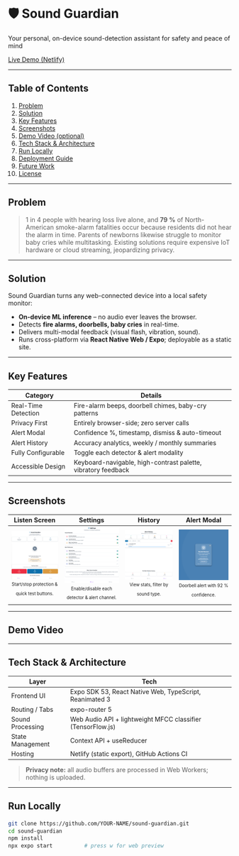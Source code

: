 # 🛡️ Sound Guardian  
Your personal, on-device sound-detection assistant for safety and peace of mind

[Live Demo (Netlify)](https://stately-flan-0c48e8.netlify.app/)

---

## Table of Contents
1. [Problem](#problem)  
2. [Solution](#solution)  
3. [Key Features](#key-features)  
4. [Screenshots](#screenshots)  
5. [Demo Video (optional)](#demo-video-optional)  
6. [Tech Stack & Architecture](#tech-stack--architecture)  
7. [Run Locally](#run-locally)  
8. [Deployment Guide](#deployment-guide)  
9. [Future Work](#future-work)  
10. [License](#license)

---

## Problem
> 1 in 4 people with hearing loss live alone, and **79 %** of North-American smoke-alarm fatalities occur because residents did not hear the alarm in time. Parents of newborns likewise struggle to monitor baby cries while multitasking. Existing solutions require expensive IoT hardware or cloud streaming, jeopardizing privacy.

---

## Solution
Sound Guardian turns any web-connected device into a local safety monitor:

* **On-device ML inference** – no audio ever leaves the browser.  
* Detects **fire alarms, doorbells, baby cries** in real-time.  
* Delivers multi-modal feedback (visual flash, vibration, sound).  
* Runs cross-platform via **React Native Web / Expo**; deployable as a static site.

---

## Key Features
| Category | Details |
|----------|---------|
|Real-Time Detection|Fire-alarm beeps, doorbell chimes, baby-cry patterns|
|Privacy First|Entirely browser-side; zero server calls|
|Alert Modal|Confidence %, timestamp, dismiss & auto-timeout|
|Alert History|Accuracy analytics, weekly / monthly summaries|
|Fully Configurable|Toggle each detector & alert modality|
|Accessible Design|Keyboard-navigable, high-contrast palette, vibratory feedback|

---
## Screenshots
| Listen Screen | Settings | History | Alert Modal |
|:-------------:|:--------:|:-------:|:-----------:|
|![Listen](assets/Listen%20Screen.png)<br><sub><sup>Start/stop protection & quick test buttons.</sup></sub>|![Settings](assets/Settings.png)<br><sub><sup>Enable/disable each detector & alert channel.</sup></sub>|![History](assets/History.png)<br><sub><sup>View stats, filter by sound type.</sup></sub>|![Alert](assets/Alert%20Modal.png)<br><sub><sup>Doorbell alert with 92 % confidence.</sup></sub>|


---

## Demo Video

---

## Tech Stack & Architecture
| Layer | Tech |
|-------|------|
|Frontend UI|Expo SDK 53, React Native Web, TypeScript, Reanimated 3|
|Routing / Tabs|expo-router 5|
|Sound Processing|Web Audio API + lightweight MFCC classifier (TensorFlow.js)|
|State Management|Context API + useReducer|
|Hosting|Netlify (static export), GitHub Actions CI|

> **Privacy note:** all audio buffers are processed in Web Workers; nothing is uploaded.

---

## Run Locally
```bash
git clone https://github.com/YOUR-NAME/sound-guardian.git
cd sound-guardian
npm install
npx expo start          # press w for web preview

